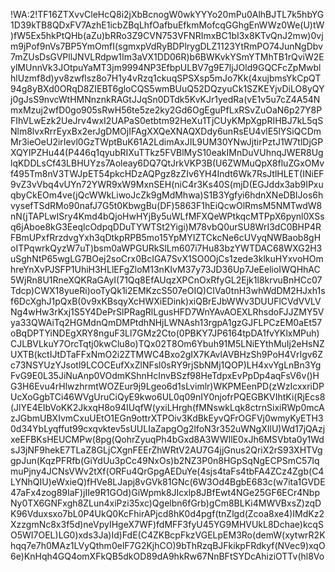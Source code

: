 !WA:2!TF16ZTXvvCleHcQ8i2jXbBcnogW0wkYYYo20mPu0AlhBJTL7k5hbYG1D39kTB8QDxFV7AzhE1icbZBqLhfOafbuEfkmMofcqGGhgEnWWz0We(U)tW)fW5Ex5hkPtQHb(aZu)bRRo3Z9CVN753VFNRImxBC1bI3x8KTvQnJ2mw)0vjm9jPof9nVs7BP5YmOmfI(sgmxpVdRyBDPlrygDLZ1123YtRmPO74JunNgDbv7mZUsDsGVPllJNVLRdpw1Im3aVX1DD06R)b6BWKvkYSmYTMhTB1rQviW2EylMUnnVk3JOtpuYaMT3jm9994NP3EfbpULBV7g9E7ljJOld9GQCFcZpMwblhlUzmf8d)yv8zwflsz8o7H1y4vRzq1ckuqSPSXsp5mJo7Kk(4xujbmsYkCpQT94g8yBXd0ORqD8ZIEBT6gloCQS5wmBUuQ52DQzyuCk1SZKEYjvDiLO8yQYj0gJsS9nvcWtHMNnznkRAGtJJqSn0DTdk5KvKJr1yedRa(vE1v5u7cZ4A54NmxMzuj2wfD0go905sRwH56te5ze2ky2Gd6OgEguPfLxRSvZuOaN6p27Y8PFIhVLwEzk2UeJrv4wxI2UAPaS0etbtm92HeXu1TjCUyKMpXgpRIHBJ7kL5qSNlm8lvxRrrEyxBx2erJgDMOjIFAgXXQeXNAQXDdy6unRsEU4vlE5lYSiQCDmMr3ieOeU2irIevl0GzTWptBuK61A2LdimAxJIL9UM30YNwJjtirPztJ1W7tlDjGPXQYIPZHu44(P446q1qyubRIXuTTkz5FVBlMyS10eakIMnDuVUhnqJWER8UglqKDDLsCf43LBHUYzs7Aoleay6DQ7QtJrkVKP3B(U6ZWMuQpX8fluZGxOMvf495Tm8nV3TWJpET54pkcHDzAQPgz8zZIv6YH4Indt6Wk7RsJtlHLET(INiEF9vZ3vVbq4vUYn72YWR9xW9MxnSEH(niC4r3Ks40S(mjD(EGJddx3ab9IPxuqbyCkEOm4ve(jQcWWkLiwoJcZk9gMdMhwa)S1B3Ygfyi6hdnXNeDBIJos6hvysefTSdRMo90nafJ7G5t0KbwgBu(DF)5863F1hEiQcwOlRmsM5NMTwdW8nN(jTAPLwISry4Kmd4bQjoHwHYjBy5uWLfMFXQeWPtkqcMTPpX6pynl0XSsq6jAboe8kG3EeqlcOdpqDDuTYWTSt2Yigi)M78vbQ0urSU8WrI3dC0BHP4RFBmUPxfRrzdvgYxh3qDtkpRPB5mo15YpMYIZTCkcNe6cUVyqNWBaob8gHoITPqwrkQyzW7uT)bsm0aWPGURkSlLm607i7Hu83bzYWTDAC68WXG2H3uSghNtP65wgLG7BOej2soCrx0BcIGA7SvX1SO0OjCs1zede3klkuHYxvoHOmhreYnXvPJSFP1UhiH3HLlEFgZloM13nKIvM37y73JD36Up7JeEelioIWQHhAC5WjRn8U1RneXQKRaGAyI(71Qq8EfAUqzXPCnOxRfyGL2Ejk1l8krvuBnHCc07Tdcp)CWX18yueRi)ooTyQk1i2EMKzcS507eOIQ)CIVa0tnH3whWdDM2HJxh1sf6DcXghJ1pQxB(0v9xKBsqyXcHWXiEDink)xiQBrEJbWWv3DUUFlCVdVVLVNg4wHw3rKxj1S5Y4DePrSlPRagRlLgusHFD7WnYAvAOEXLRhsdoFJJZMY5Vya33QWAiTq2HGMdnQmDMPtdhNHjLWNAsh13rgpA1gzGJFLPCzEM0aEt57oBqDPTYiNDEgXRY8nguF3Ll7GMz2Cto(0PBKY7JP6164tpDA1fvYKlxMPuh)CJLBVLkuY7OrcTqtj0kwClu8o)TQx02T8Om6Ybuh91M5LNiEYthMuIj2eHsNZUXTB(kctIJtDTaFFxNmO2i2ZTMWC4Bxo2gIX7KAvlAVBHzSh9PoH4VrIgv6Zc73NSYUzYJsotl9LCOCEufXxZlNFsl0sRY9rjSbNMj1QOP)LH4xvYgLnBn3YgFvG9E0L35JiNuAnp0VOdmKShnHcInvBSzf98HeTdpxEvPpDp4aqFsV6v()HG3H6Evu4rHlwzhrmtWOZEur9j9Lgeo6d1sLvimlr)WKPMEenPD(zWzIcxxriDPUcXoGgbTCi46WVgUruCiQyE9kwo6UL0q09nIY0njofrPQEGBKVIhtKi(RjEcs8(JlYE4EIbVoKK2JkxqH8o94IUqfW(yxiLHrgh(fMNswkLqk8ctrnSixiRWp0mcAzJGbmUBXIvmCxuUEtO1EGn9ottrXTPOiv3KdBkEyvQFrOGFVj0wmyKyETH30d34YbLyqffut99cxqvktev5sUULIaZapgOg2lfoN3r352uWNgXIlU)Wd17jQAzjxeEFBKsHEUCMPw(8pg(QohrZyuqPh4bGxd8A3WWIlE0xJh6MSVbta0y1WdsJ3jNF9hekE7TLaZ8GLjCXgnFEErZhWRtV2AU7G4jjGnus2QriX2rS93XHTVggpJun(KqzPFRfb(GiYdUu3pCc49NxOs)b2NZ3P0n8HGpSqNgECPSmC57IqmuPjny4JCNsVWv2tXf(ORFu4QrGpgAEDuYe(4sjs4taFs4tbFA4ZCz4Zgb(C4LYNhQIU)eWxieQ)fHVe8LJapj8vGVk81GNc(6W3Od4BgbE683c(w7ita1GVDE47aFx4zog89IaF)jIIe9R1GOd)GiWpmk8JIcxlp8JBfEwt4NGe25GF6ECr4NbpNy0TX6GNFxgh8ZLun4xiPzi35xc)Qgelbn6fGrb)gCm8BLKi4MWVBxsZ)zqDK96Vduxsxo7bL0P4UkQ0KcFhirAPjcd8hK0d4pgf(tnZlgd(Zcoa8xe4)IMdKz2XzzgmNc8x3f5d)neVpyIHgeX7WF)fdMFF3fyU45YG9MHVUkL8Dchae)kcqSO5WI7OEL)LG0)xds3Ja)Id)FdE(C4ZKBcpFkzVGELpEM3Ro(demW(xytwrR2Khqq7e7h0MAz1LVyQthm0elF7G2KjhCO)9bThRzqBJFkikpFRdkyf(NVec9)xqO6e)KnHqh4GQ4omXFkQB5dkOD89dA9hkRw67NnBFtSYDcAhiziOTTv(hl8Vo